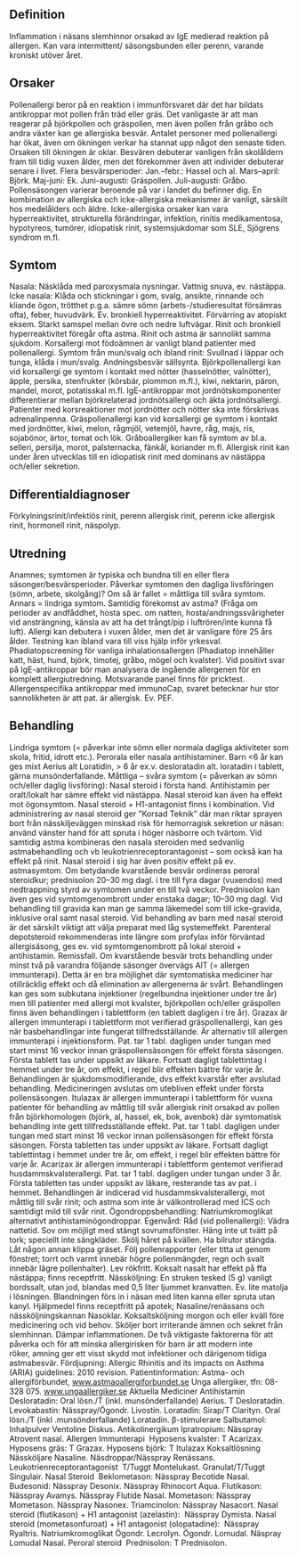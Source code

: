 ## Definition

Inflammation i näsans slemhinnor orsakad av IgE medierad reaktion på allergen. Kan vara intermittent/ säsongsbunden eller perenn, varande kroniskt utöver året.

## Orsaker

Pollenallergi beror på en reaktion i immunförsvaret där det har bildats antikroppar mot pollen från träd eller gräs. Det vanligaste är att man reagerar på björkpollen och gräspollen, men även pollen från gråbo och andra växter kan ge allergiska besvär. Antalet personer med pollenallergi har ökat, även om ökningen verkar ha stannat upp något den senaste tiden. Orsaken till ökningen är oklar.
Besvären debuterar vanligen från skolåldern fram till tidig vuxen ålder, men det förekommer även att individer debuterar senare i livet.
Flera besvärsperioder: Jan.–febr.: Hassel och al. Mars–april: Björk. Maj-juni: Ek. Juni-augusti: Gräspollen. Juli-augusti: Gråbo. Pollensäsongen varierar beroende på var i landet du befinner dig.
En kombination av allergiska och icke-allergiska mekanismer är vanligt, särskilt hos medelålders och äldre. Icke-allergiska orsaker kan vara hyperreaktivitet, strukturella förändringar, infektion, rinitis medikamentosa, hypotyreos, tumörer, idiopatisk rinit, systemsjukdomar som SLE, Sjögrens syndrom m.fl.

## Symtom

Nasala: Näsklåda med paroxysmala nysningar. Vattnig snuva, ev. nästäppa.
Icke nasala: Klåda och stickningar i gom, svalg, ansikte, rinnande och kliande ögon, trötthet p.g.a. sämre sömn (arbets-/studieresultat försämras ofta), feber, huvudvärk. Ev. bronkiell hyperreaktivitet. Förvärring av atopiskt eksem.
Starkt samspel mellan övre och nedre luftvägar. Rinit och bronkiell hyperreaktivitet föregår ofta astma. Rinit och astma är sannolikt samma sjukdom.
Korsallergi mot födoämnen är vanligt bland patienter med pollenallergi. Symtom från mun/svalg och ibland rinit: Svullnad i läppar och tunga, klåda i mun/svalg. Andningsbesvär sällsynta.
Björkpollenallergi kan vid korsallergi ge symtom i kontakt med nötter (hasselnötter, valnötter), äpple, persika, stenfrukter (körsbär, plommon m.fl.), kiwi, nektarin, päron, mandel, morot, potatisskal m.fl. IgE-antikroppar mot jordnötskomponenter differentierar mellan björkrelaterad jordnötsallergi och äkta jordnötsallergi. Patienter med korsreaktioner mot jordnötter och nötter ska inte förskrivas adrenalinpenna.
Gräspollenallergi kan vid korsallergi ge symtom i kontakt med jordnötter, kiwi, melon, rågmjöl, vetemjöl, havre, råg, majs, ris, sojabönor, ärtor, tomat och lök.
Gråboallergiker kan få symtom av bl.a. selleri, persilja, morot, palsternacka, fänkål, koriander m.fl.
Allergisk rinit kan under åren utvecklas till en idiopatisk rinit med dominans av nästäppa och/eller sekretion.

## Differentialdiagnoser

Förkylningsrinit/infektiös rinit, perenn allergisk rinit, perenn icke allergisk rinit, hormonell rinit, näspolyp.

## Utredning

Anamnes; symtomen är typiska och bundna till en eller flera säsonger/besvärsperioder. Påverkar symtomen den dagliga livsföringen (sömn, arbete, skolgång)? Om så är fallet = måttliga till svåra symtom. Annars = lindriga symtom.
Samtidig förekomst av astma? (Fråga om perioder av andfåddhet, hosta spec. om natten, hosta/andningssvårigheter vid ansträngning, känsla av att ha det trångt/pip i luftrören/inte kunna få luft). Allergi kan debutera i vuxen ålder, men det är vanligare före 25 års ålder. Testning kan ibland vara till viss hjälp inför yrkesval.
Phadiatopscreening för vanliga inhalationsallergen (Phadiatop innehåller katt, häst, hund, björk, timotej, gråbo, mögel och kvalster). Vid positivt svar på IgE-antikroppar bör man analysera de ingående allergenen för en komplett allergiutredning. Motsvarande panel finns för pricktest. Allergenspecifika antikroppar med immunoCap, svaret betecknar hur stor sannolikheten är att pat. är allergisk. Ev. PEF.

## Behandling

Lindriga symtom (= påverkar inte sömn eller normala dagliga aktiviteter som skola, fritid, idrott etc.).
Perorala eller nasala antihistaminer. Barn <6 år kan ges mixt Aerius alt Loratidin, > 6 år ex.v. desloratadin alt. loratadin i tablett, gärna munsönderfallande.
Måttliga – svåra symtom (= påverkan av sömn och/eller daglig livsföring):
Nasal steroid i första hand. Antihistamin per oralt/lokalt har sämre effekt vid nästäppa. Nasal steroid kan även ha effekt mot ögonsymtom.
Nasal steroid + H1-antagonist finns i kombination.
Vid administrering av nasal steroid ger ”Korsad Teknik” där man riktar sprayen bort från nässkiljeväggen minskad risk för hemorragisk sekretion ur näsan: använd vänster hand för att spruta i höger näsborre och tvärtom.
Vid samtidig astma kombineras den nasala steroiden med sedvanlig astmabehandling och vb leukotrienreceptorantagonist – som också kan ha effekt på rinit. Nasal steroid i sig har även positiv effekt på ev. astmasymtom.
Om betydande kvarstående besvär ordineras peroral steroidkur; prednisolon 20–30 mg dagl. i tre till fyra dagar (vuxendos) med nedtrappning styrd av symtomen under en till två veckor. Prednisolon kan även ges vid symtomgenombrott under enstaka dagar; 10–30 mg dagl.
Vid behandling till gravida kan man ge samma läkemedel som till icke-gravida, inklusive oral samt nasal steroid.
Vid behandling av barn med nasal steroid är det särskilt viktigt att välja preparat med låg systemeffekt.
Parenteral depotsteroid rekommenderas inte längre som profylax inför förväntad allergisäsong, ges ev. vid symtomgenombrott på lokal steroid + antihistamin. Remissfall.
Om kvarstående besvär trots behandling under minst två på varandra följande säsonger övervägs AIT (= allergen immunterapi). Detta är en bra möjlighet där symtomatiska mediciner har otillräcklig effekt och då elimination av allergenerna är svårt. Behandlingen kan ges som subkutana injektioner (regelbundna injektioner under tre år) men till patienter med allergi mot kvalster, björkpollen och/eller gräspollen finns även behandlingen i tablettform (en tablett dagligen i tre år).
Grazax är allergen immunterapi i tablettform mot verifierad gräspollenallergi, kan ges när basbehandlingar inte fungerat tillfredsställande. Är alternativ till allergen immunterapi i injektionsform. Pat. tar 1 tabl. dagligen under tungan med start minst 16 veckor innan gräspollensäsongen för effekt första säsongen. Första tablett tas under uppsikt av läkare. Fortsatt dagligt tablettintag i hemmet under tre år, om effekt, i regel blir effekten bättre för varje år. Behandlingen är sjukdomsmodifierande, dvs effekt kvarstår efter avslutad behandling. Medicineringen avslutas om utebliven effekt under första pollensäsongen.
Itulazax är allergen immunterapi i tablettform för vuxna patienter för behandling av måttlig till svår allergisk rinit orsakad av pollen från björkhomologen (björk, al, hassel, ek, bok, avenbok) där symtomatisk behandling inte gett tillfredsställande effekt. Pat. tar 1 tabl. dagligen under tungan med start minst 16 veckor innan pollensäsongen för effekt första säsongen. Första tabletten tas under uppsikt av läkare. Fortsatt dagligt tablettintag i hemmet under tre år, om effekt, i regel blir effekten bättre för varje år.
Acarizax är allergen immunterapi i tablettform gentemot verifierad husdammskvalsterallergi. Pat. tar 1 tabl. dagligen under tungan under 3 år. Första tabletten tas under uppsikt av läkare, resterande tas av pat. i hemmet. Behandlingen är indicerad vid husdammskvalsterallergi, mot måttlig till svår rinit; och astma som inte är välkontrollerad med ICS och samtidigt mild till svår rinit.
Ögondroppsbehandling: Natriumkromoglikat alternativt antihistaminögondroppar.
Egenvård: Råd (vid pollenallergi): Vädra nattetid. Sov om möjligt med stängt sovrumsfönster. Häng inte ut tvätt på tork; speciellt inte sängkläder. Skölj håret på kvällen. Ha bilrutor stängda. Låt någon annan klippa gräset. Följ pollenrapporter (eller titta ut genom fönstret; torrt och varmt innebär högre pollenmängder, regn och svalt innebär lägre pollenhalter). Lev rökfritt. Koksalt nasalt har effekt på ffa nästäppa; finns receptfritt.
Nässköljning: En struken tesked (5 g) vanligt bordssalt, utan jod, blandas med 0,5 liter ljummet kranvatten. Ev. lite matolja i lösningen. Blandningen förs in i näsan med liten kanna eller spruta utan kanyl. Hjälpmedel finns receptfritt på apotek; Nasaline/renässans och nässköljningskannan Nasoklar. Koksaltsköljning morgon och eller kväll före medicinering och vid behov. Sköljer bort irriterande ämnen och sekret från slemhinnan. Dämpar inflammationen. De två viktigaste faktorerna för att påverka och för att minska allergirisken för barn är att modern inte röker, amning ger ett visst skydd mot infektioner och därigenom tidiga astmabesvär.
Fördjupning: Allergic Rhinitis and its impacts on Asthma (ARIA) guidelines: 2010 revision.
Patientinformation: Astma- och allergiförbundet, www.astmaoallergiforbundet.se
Unga allergiker, tfn: 08-328 075. www.ungaallergiker.se
Aktuella Mediciner
Antihistamin 
Desloratadin: Oral lösn./T (inkl. munsönderfallande) Aerius. T Desloratadin.
Levokabastin: Nässpray/Ögondr. Livostin.
Loratadin: Sirap/T Clarityn. Oral lösn./T (inkl .munsönderfallande) Loratadin.
β-stimulerare
Salbutamol: Inhalpulver Ventoline Diskus.
Antikolinergikum
Ipratropium: Nässpray Atrovent nasal.
Allergen Immunterapi 
Hyposens kvalster: T Acarizax.
Hyposens gräs: T Grazax.
Hyposens björk: T Itulazax
Koksaltlösning 
Nässköljare Nasaline. Näsdroppar/Nässpray Renässans.
Leukotrienreceptorantagonist 
T/Tuggt Montelukast. Granulat/T/Tuggt Singulair.
Nasal Steroid 
Beklometason: Nässpray Becotide Nasal.
Budesonid: Nässpray Desonix. Nässpray Rhinocort Aqua.
Flutikason: Nässpray Avamys. Nässpray Flutide Nasal.
Mometason: Nässpray Mometason. Nässpray Nasonex.
Triamcinolon: Nässpray Nasacort.
Nasal steroid (flutikason) + H1 antagonist (azelastin): 
Nässpray Dymista.
Nasal steroid (mometasonfuroat) + H1 antagonist (olopatadine): 
Nässpray Ryaltris.
Natriumkromoglikat
Ögondr. Lecrolyn. Ögondr. Lomudal. Näspray Lomudal Nasal.
Peroral steroid 
Prednisolon: T Prednisolon.

